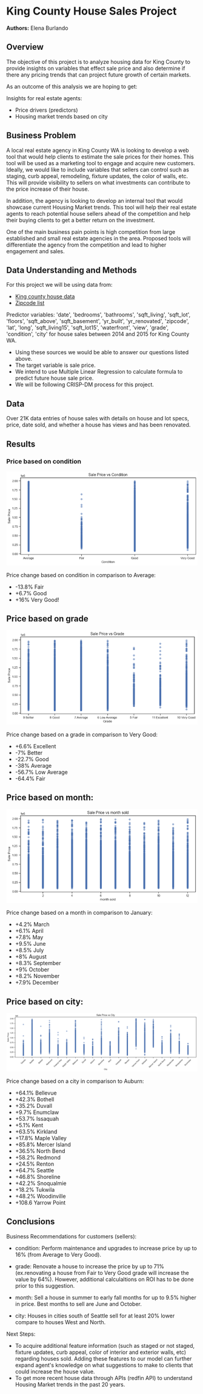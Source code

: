 # King County House Sales Project

**Authors:** Elena Burlando

## Overview

The objective of this project is to analyze housing data for King County to provide insights on variables that effect sale price and also determine if there any pricing trends that can project future growth of certain markets. 

As an outcome of this analysis we are hoping to get: 

Insights for real estate agents: 
 * Price drivers (predictors)
 * Housing market trends based on city

## Business Problem

A local real estate agency in King County WA is looking to develop a web tool that would help clients to estimate the sale prices for their homes. This tool will be used as a marketing tool to engage and acquire new customers. Ideally, we would like to include variables that sellers can control such as staging, curb appeal, remodeling, fixture updates, the color of walls, etc. This will provide visibility to sellers on what investments can contribute to the price increase of their house.

In addition, the agency is looking to develop an internal tool that would showcase current Housing Market trends. This tool will help their real estate agents to reach potential house sellers ahead of the competition and help their buying clients to get a better return on the investment.

One of the main business pain points is high competition from large established and small real estate agencies in the area. Proposed tools will differentiate the agency from the competition and lead to higher engagement and sales.


## Data Understanding and Methods

For this project we will be using data from: 
* [King county house data](https://info.kingcounty.gov/assessor/esales/Glossary.aspx?type=r)
* [Zipcode list](https://www.ciclt.net/sn/clt/capitolimpact/gw_ziplist.aspx?FIPS=53033)


Predictor variables: 'date', 'bedrooms', 'bathrooms', 'sqft_living', 'sqft_lot', 'floors', 'sqft_above', 'sqft_basement', 'yr_built', 'yr_renovated', 'zipcode', 'lat', 'long', 'sqft_living15', 'sqft_lot15', 'waterfront', 'view', 'grade', 'condition', 'city' for house sales between 2014 and 2015 for King County WA.

* Using these sources we would be able to answer our questions listed above. 
* The target variable is sale price.  
* We intend to use Multiple Linear Regression to calculate formula to predict future house sale price. 
* We will be following CRISP-DM process for this project. 


## Data

Over 21K data entries of house sales with details on house and lot specs, price, date sold, and whether a house has views and has been renovated. 

## Results

### Price based on condition
![alt text](https://github.com/rusalka013/King-County-House-Sales-Project/blob/main/Visuals/Sale%20price%20vs%20Condition.png)

Price change based on condition in comparison to Average:
* -13.8% Fair
* +6.7% Good
* +16% Very Good!
 

## Price based on grade
![alt text](https://github.com/rusalka013/King-County-House-Sales-Project/blob/main/Visuals/Sale%20price%20vs%20Grade.png)

Price change based on a grade in comparison to Very Good:
* +6.6% Excellent 
* -7% Better
* -22.7% Good
* -38% Average
* -56.7% Low Average
* -64.4% Fair
 

## Price based on month: 
![alt text](https://github.com/rusalka013/King-County-House-Sales-Project/blob/main/Visuals/Sale%20price%20per%20month%20sold.png)

Price change based on a month in comparison to January:
* +4.2% March
* +6.1% April
* +7.8% May
* +9.5% June
* +8.5% July
* +8% August
* +8.3% September
* +9% October
* +8.2% November
* +7.9% December
 

## Price based on city:
![alt text](https://github.com/rusalka013/King-County-House-Sales-Project/blob/main/Visuals/Sale%20price%20vs%20City.png)

Price change based on a city in comparison to Auburn:
* +64.1% Bellevue
* +42.3% Bothell
* +35.2% Duvall
* +9.7% Enumclaw
* +53.7% Issaquah
* +5.1% Kent
* +63.5% Kirkland
* +17.8% Maple Valley
* +85.8% Mercer Island
* +36.5% North Bend
* +58.2% Redmond
* +24.5% Renton
* +64.7% Seattle
* +46.8% Shoreline
* +42.2% Snoqualmie
* +18.2% Tukwila
* +48.2% Woodinville
* +108.6 Yarrow Point


## Conclusions

Business Recommendations for customers (sellers): 

* condition: 
Perform maintenance and upgrades to increase price by up to 16% (from Average to Very Good).   

* grade: 
Renovate a house to increase the price by up to 71% (ex.renovating a house from Fair to Very Good grade will increase the value by 64%). However, additional calculaltions on ROI has to be done prior to this suggestion.  

* month: 
Sell a house in summer to early fall months for up to 9.5% higher in price. Best months to sell are June and October.  
 
* city: 
Houses in cities south of Seattle sell for at least 20% lower compare to houses West and North. 

Next Steps:  
* To acquire additional feature information (such as staged or not staged, fixture updates, curb appeal, color of interior and exterior walls, etc) regarding houses sold. Adding these features to our model can further expand agent's knowledge on what suggestions to make to clients that could increase the house value. 
* To get more recent house data through APIs (redfin API) to understand Housing Market trends in the past 20 years.   





